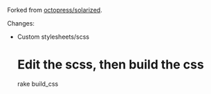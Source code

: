 Forked from [octopress/solarized](https://github.com/octopress/solarized).

Changes:

- Custom stylesheets/scss

    # Edit the scss, then build the css
    rake build_css